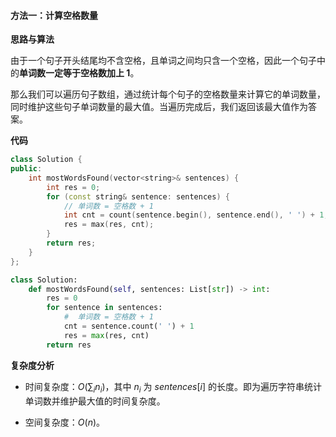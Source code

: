 #### 方法一：计算空格数量

**思路与算法**

由于一个句子开头结尾均不含空格，且单词之间均只含一个空格，因此一个句子中的**单词数一定等于空格数加上 $1$**。

那么我们可以遍历句子数组，通过统计每个句子的空格数量来计算它的单词数量，同时维护这些句子单词数量的最大值。当遍历完成后，我们返回该最大值作为答案。

**代码**

```C++ [sol1-C++]
class Solution {
public:
    int mostWordsFound(vector<string>& sentences) {
        int res = 0;
        for (const string& sentence: sentences) {
            // 单词数 = 空格数 + 1
            int cnt = count(sentence.begin(), sentence.end(), ' ') + 1;
            res = max(res, cnt);
        }
        return res;
    }
};
```


```Python [sol1-Python3]
class Solution:
    def mostWordsFound(self, sentences: List[str]) -> int:
        res = 0
        for sentence in sentences:
            #  单词数 = 空格数 + 1
            cnt = sentence.count(' ') + 1
            res = max(res, cnt)
        return res
```


**复杂度分析**

- 时间复杂度：$O(\sum_i n_i)$，其中 $n_i$ 为 $\textit{sentences}[i]$ 的长度。即为遍历字符串统计单词数并维护最大值的时间复杂度。

- 空间复杂度：$O(n)$。